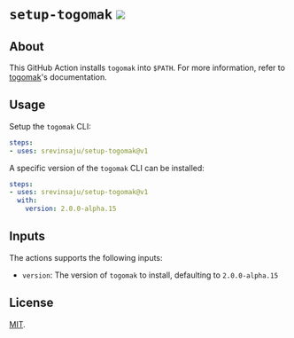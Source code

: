 # `setup-togomak` ![](https://github.com/srevinsaju/setup-togomak/workflows/Tests/badge.svg)

## About

This GitHub Action installs `togomak` into `$PATH`. For more information, refer to [togomak](https://togomak.srev.in)'s documentation.

## Usage

Setup the `togomak` CLI:

```yaml
steps:
- uses: srevinsaju/setup-togomak@v1
```

A specific version of the `togomak` CLI can be installed:

```yaml
steps:
- uses: srevinsaju/setup-togomak@v1
  with:
    version: 2.0.0-alpha.15
```

## Inputs
The actions supports the following inputs:

- `version`: The version of `togomak` to install, defaulting to `2.0.0-alpha.15`

## License
[MIT](LICENSE).
